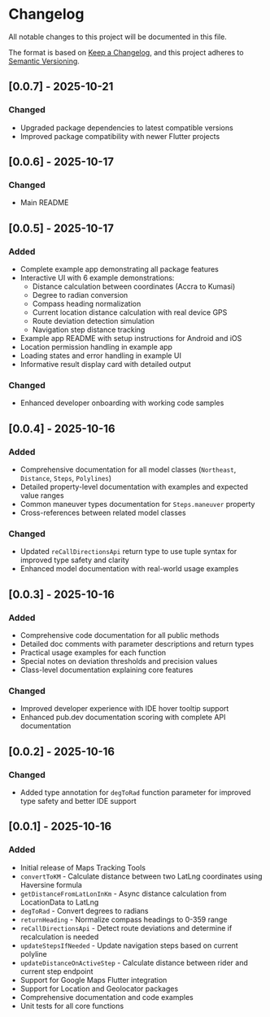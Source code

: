 # Changelog

All notable changes to this project will be documented in this file.

The format is based on [Keep a Changelog](https://keepachangelog.com/en/1.0.0/),
and this project adheres to [Semantic Versioning](https://semver.org/spec/v2.0.0.html).

## [0.0.7] - 2025-10-21

### Changed
- Upgraded package dependencies to latest compatible versions
- Improved package compatibility with newer Flutter projects

## [0.0.6] - 2025-10-17

### Changed
- Main README

## [0.0.5] - 2025-10-17

### Added
- Complete example app demonstrating all package features
- Interactive UI with 6 example demonstrations:
    - Distance calculation between coordinates (Accra to Kumasi)
    - Degree to radian conversion
    - Compass heading normalization
    - Current location distance calculation with real device GPS
    - Route deviation detection simulation
    - Navigation step distance tracking
- Example app README with setup instructions for Android and iOS
- Location permission handling in example app
- Loading states and error handling in example UI
- Informative result display card with detailed output

### Changed
- Enhanced developer onboarding with working code samples

## [0.0.4] - 2025-10-16

### Added
- Comprehensive documentation for all model classes (`Northeast`, `Distance`, `Steps`, `Polylines`)
- Detailed property-level documentation with examples and expected value ranges
- Common maneuver types documentation for `Steps.maneuver` property
- Cross-references between related model classes

### Changed
- Updated `reCallDirectionsApi` return type to use tuple syntax for improved type safety and clarity
- Enhanced model documentation with real-world usage examples

## [0.0.3] - 2025-10-16

### Added
- Comprehensive code documentation for all public methods
- Detailed doc comments with parameter descriptions and return types
- Practical usage examples for each function
- Special notes on deviation thresholds and precision values
- Class-level documentation explaining core features

### Changed
- Improved developer experience with IDE hover tooltip support
- Enhanced pub.dev documentation scoring with complete API documentation

## [0.0.2] - 2025-10-16

### Changed
- Added type annotation for `degToRad` function parameter for improved type safety and better IDE support

## [0.0.1] - 2025-10-16

### Added
- Initial release of Maps Tracking Tools
- `convertToKM` - Calculate distance between two LatLng coordinates using Haversine formula
- `getDistanceFromLatLonInKm` - Async distance calculation from LocationData to LatLng
- `degToRad` - Convert degrees to radians
- `returnHeading` - Normalize compass headings to 0-359 range
- `reCallDirectionsApi` - Detect route deviations and determine if recalculation is needed
- `updateStepsIfNeeded` - Update navigation steps based on current polyline
- `updateDistanceOnActiveStep` - Calculate distance between rider and current step endpoint
- Support for Google Maps Flutter integration
- Support for Location and Geolocator packages
- Comprehensive documentation and code examples
- Unit tests for all core functions
